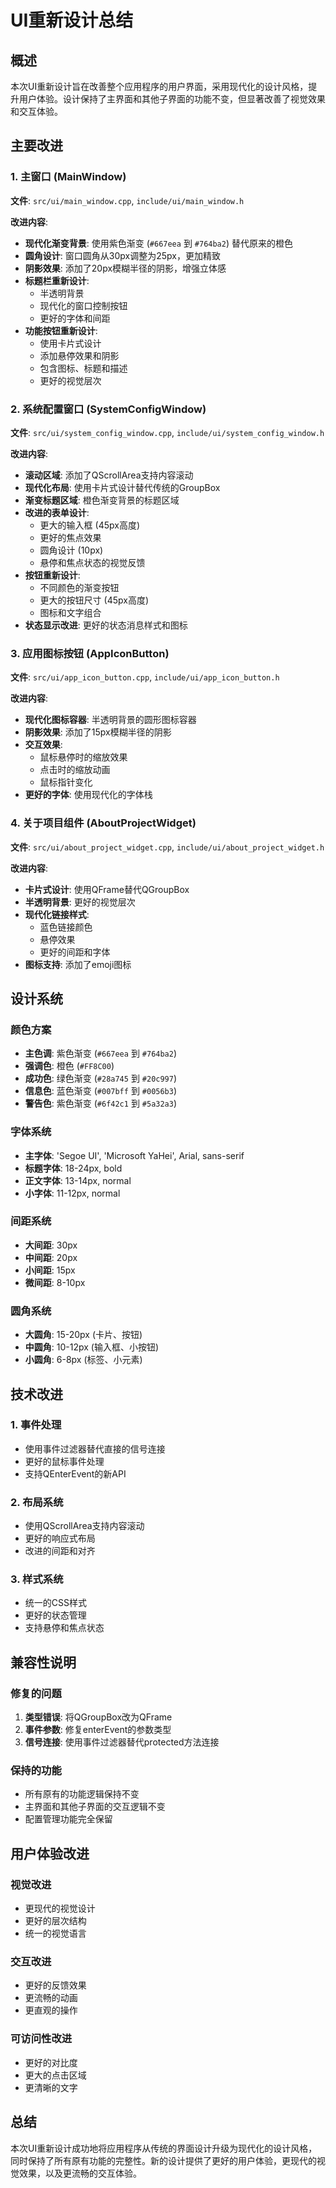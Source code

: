 # UI重新设计总结

## 概述
本次UI重新设计旨在改善整个应用程序的用户界面，采用现代化的设计风格，提升用户体验。设计保持了主界面和其他子界面的功能不变，但显著改善了视觉效果和交互体验。

## 主要改进

### 1. 主窗口 (MainWindow)
**文件**: `src/ui/main_window.cpp`, `include/ui/main_window.h`

**改进内容**:
- **现代化渐变背景**: 使用紫色渐变 (`#667eea` 到 `#764ba2`) 替代原来的橙色
- **圆角设计**: 窗口圆角从30px调整为25px，更加精致
- **阴影效果**: 添加了20px模糊半径的阴影，增强立体感
- **标题栏重新设计**: 
  - 半透明背景
  - 现代化的窗口控制按钮
  - 更好的字体和间距
- **功能按钮重新设计**:
  - 使用卡片式设计
  - 添加悬停效果和阴影
  - 包含图标、标题和描述
  - 更好的视觉层次

### 2. 系统配置窗口 (SystemConfigWindow)
**文件**: `src/ui/system_config_window.cpp`, `include/ui/system_config_window.h`

**改进内容**:
- **滚动区域**: 添加了QScrollArea支持内容滚动
- **现代化布局**: 使用卡片式设计替代传统的GroupBox
- **渐变标题区域**: 橙色渐变背景的标题区域
- **改进的表单设计**:
  - 更大的输入框 (45px高度)
  - 更好的焦点效果
  - 圆角设计 (10px)
  - 悬停和焦点状态的视觉反馈
- **按钮重新设计**:
  - 不同颜色的渐变按钮
  - 更大的按钮尺寸 (45px高度)
  - 图标和文字组合
- **状态显示改进**: 更好的状态消息样式和图标

### 3. 应用图标按钮 (AppIconButton)
**文件**: `src/ui/app_icon_button.cpp`, `include/ui/app_icon_button.h`

**改进内容**:
- **现代化图标容器**: 半透明背景的圆形图标容器
- **阴影效果**: 添加了15px模糊半径的阴影
- **交互效果**: 
  - 鼠标悬停时的缩放效果
  - 点击时的缩放动画
  - 鼠标指针变化
- **更好的字体**: 使用现代化的字体栈

### 4. 关于项目组件 (AboutProjectWidget)
**文件**: `src/ui/about_project_widget.cpp`, `include/ui/about_project_widget.h`

**改进内容**:
- **卡片式设计**: 使用QFrame替代QGroupBox
- **半透明背景**: 更好的视觉层次
- **现代化链接样式**: 
  - 蓝色链接颜色
  - 悬停效果
  - 更好的间距和字体
- **图标支持**: 添加了emoji图标

## 设计系统

### 颜色方案
- **主色调**: 紫色渐变 (`#667eea` 到 `#764ba2`)
- **强调色**: 橙色 (`#FF8C00`)
- **成功色**: 绿色渐变 (`#28a745` 到 `#20c997`)
- **信息色**: 蓝色渐变 (`#007bff` 到 `#0056b3`)
- **警告色**: 紫色渐变 (`#6f42c1` 到 `#5a32a3`)

### 字体系统
- **主字体**: 'Segoe UI', 'Microsoft YaHei', Arial, sans-serif
- **标题字体**: 18-24px, bold
- **正文字体**: 13-14px, normal
- **小字体**: 11-12px, normal

### 间距系统
- **大间距**: 30px
- **中间距**: 20px
- **小间距**: 15px
- **微间距**: 8-10px

### 圆角系统
- **大圆角**: 15-20px (卡片、按钮)
- **中圆角**: 10-12px (输入框、小按钮)
- **小圆角**: 6-8px (标签、小元素)

## 技术改进

### 1. 事件处理
- 使用事件过滤器替代直接的信号连接
- 更好的鼠标事件处理
- 支持QEnterEvent的新API

### 2. 布局系统
- 使用QScrollArea支持内容滚动
- 更好的响应式布局
- 改进的间距和对齐

### 3. 样式系统
- 统一的CSS样式
- 更好的状态管理
- 支持悬停和焦点状态

## 兼容性说明

### 修复的问题
1. **类型错误**: 将QGroupBox改为QFrame
2. **事件参数**: 修复enterEvent的参数类型
3. **信号连接**: 使用事件过滤器替代protected方法连接

### 保持的功能
- 所有原有的功能逻辑保持不变
- 主界面和其他子界面的交互逻辑不变
- 配置管理功能完全保留

## 用户体验改进

### 视觉改进
- 更现代的视觉设计
- 更好的层次结构
- 统一的视觉语言

### 交互改进
- 更好的反馈效果
- 更流畅的动画
- 更直观的操作

### 可访问性改进
- 更好的对比度
- 更大的点击区域
- 更清晰的文字

## 总结

本次UI重新设计成功地将应用程序从传统的界面设计升级为现代化的设计风格，同时保持了所有原有功能的完整性。新的设计提供了更好的用户体验，更现代的视觉效果，以及更流畅的交互体验。 